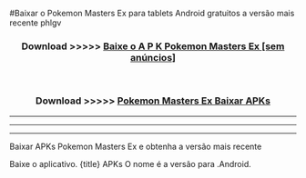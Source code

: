 #Baixar o Pokemon Masters Ex   para tablets Android gratuitos a versão mais recente phlgv


<div align="center">
<h3>Download >>>>> <a href="https://pt-web.web.app/?pt= Pokemon Masters Ex ">Baixe o A P K Pokemon Masters Ex  [sem anúncios]</a></h3><br>

<h3>Download >>>>> <a href="https://pt-web.web.app/?pt= Pokemon Masters Ex ">Pokemon Masters Ex  Baixar APKs</a></h3>
</div>

----------------------------------------------------------

----------------------------------------------------------

----------------------------------------------------------

Baixar APKs Pokemon Masters Ex  e obtenha a versão mais recente

Baixe o aplicativo. {title} APKs O nome é a versão para .Android.



